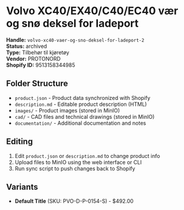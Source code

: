 # Volvo XC40/EX40/C40/EC40 vær og snø deksel for ladeport

**Handle:** `volvo-xc40-vaer-og-sno-deksel-for-ladeport-2`  
**Status:** archived  
**Type:** Tilbehør til kjøretøy  
**Vendor:** PROTONORD  
**Shopify ID:** 9513158344985  

## Folder Structure

- `product.json` - Product data synchronized with Shopify
- `description.md` - Editable product description (HTML)
- `images/` - Product images (stored in MinIO)
- `cad/` - CAD files and technical drawings (stored in MinIO)
- `documentation/` - Additional documentation and notes

## Editing

1. Edit `product.json` or `description.md` to change product info
2. Upload files to MinIO using the web interface or CLI
3. Run sync script to push changes back to Shopify

## Variants

- **Default Title** (SKU: PVO-D-P-0154-S) - $492.00
